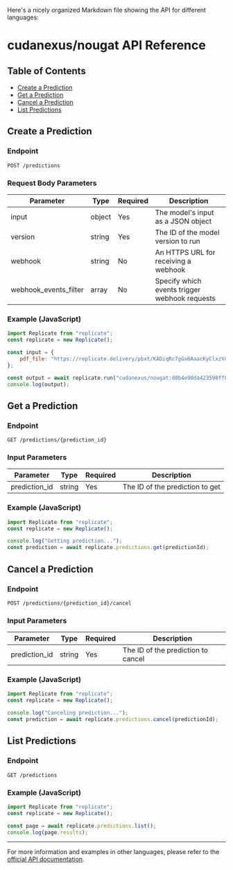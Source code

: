 Here's a nicely organized Markdown file showing the API for different languages:

# cudanexus/nougat API Reference

## Table of Contents
- [Create a Prediction](#create-a-prediction)
- [Get a Prediction](#get-a-prediction)
- [Cancel a Prediction](#cancel-a-prediction)
- [List Predictions](#list-predictions)

## Create a Prediction

### Endpoint
```
POST /predictions
```

### Request Body Parameters
| Parameter | Type | Required | Description |
|-----------|------|----------|-------------|
| input | object | Yes | The model's input as a JSON object |
| version | string | Yes | The ID of the model version to run |
| webhook | string | No | An HTTPS URL for receiving a webhook |
| webhook_events_filter | array | No | Specify which events trigger webhook requests |

### Example (JavaScript)
```javascript
import Replicate from "replicate";
const replicate = new Replicate();

const input = {
    pdf_file: "https://replicate.delivery/pbxt/KADiqRc7gGx6AaacKyClxzVoIg24BchawSogWsQvKvzoGED5/calculus00marciala_0136.pdf"
};

const output = await replicate.run("cudanexus/nougat:d0b4e90da423598ff84debc9115bf891dd819843600ad842c0c178e3571f9e76", { input });
console.log(output);
```

## Get a Prediction

### Endpoint
```
GET /predictions/{prediction_id}
```

### Input Parameters
| Parameter | Type | Required | Description |
|-----------|------|----------|-------------|
| prediction_id | string | Yes | The ID of the prediction to get |

### Example (JavaScript)
```javascript
import Replicate from "replicate";
const replicate = new Replicate();

console.log("Getting prediction...");
const prediction = await replicate.predictions.get(predictionId);
```

## Cancel a Prediction

### Endpoint
```
POST /predictions/{prediction_id}/cancel
```

### Input Parameters
| Parameter | Type | Required | Description |
|-----------|------|----------|-------------|
| prediction_id | string | Yes | The ID of the prediction to cancel |

### Example (JavaScript)
```javascript
import Replicate from "replicate";
const replicate = new Replicate();

console.log("Canceling prediction...");
const prediction = await replicate.predictions.cancel(predictionId);
```

## List Predictions

### Endpoint
```
GET /predictions
```

### Example (JavaScript)
```javascript
import Replicate from "replicate";
const replicate = new Replicate();

const page = await replicate.predictions.list();
console.log(page.results);
```

---

For more information and examples in other languages, please refer to the [official API documentation](https://replicate.com/cudanexus/nougat/api/api-reference).

